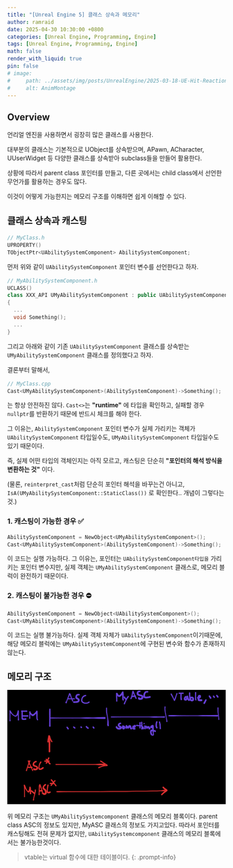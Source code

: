 ```yaml
---
title: "[Unreal Engine 5] 클래스 상속과 메모리"
author: ramraid
date: 2025-04-30 10:30:00 +0800
categories: [Unreal Engine, Programming, Engine]
tags: [Unreal Engine, Programming, Engine]
math: false
render_with_liquid: true
pin: false
# image:
#     path: ../assets/img/posts/UnrealEngine/2025-03-18-UE-Hit-Reaction-01.png
#     alt: AnimMontage
---
```


## Overview

언리얼 엔진을 사용하면서 굉장히 많은 클래스를 사용한다.

대부분의 클래스는 기본적으로 UObject를 상속받으며, APawn, ACharacter, UUserWidget 등 다양한 클래스를 상속받아 subclass들을 만들어 활용한다.

상황에 따라서 parent class 포인터를 만들고, 다른 곳에서는 child class에서 선언한 무언가를 활용하는 경우도 많다.

이것이 어떻게 가능한지는 메모리 구조를 이해하면 쉽게 이해할 수 있다.

## 클래스 상속과 캐스팅

```cpp
// MyClass.h
UPROPERTY()
TObjectPtr<UAbilitySystemComponent> AbilitySystemComponent;
```

먼저 위와 같이 `UAbilitySystemComponent` 포인터 변수를 선언한다고 하자.

```cpp
// MyAbilitySystemComponent.h
UCLASS()
class XXX_API UMyAbilitySystemComponent : public UAbilitySystemComponent
{
  ...
  void Something();
  ...
}
```

그리고 아래와 같이 기존 `UAbilitySystemComponent` 클래스를 상속받는 `UMyAbilitySystemComponent` 클래스를 정의했다고 하자.

결론부터 말해서,

```cpp
// MyClass.cpp
Cast<UMyAbilitySystemComponent>(AbilitySystemComponent)->Something();
```
는 항상 안전하진 않다.
`Cast<>`는 **"runtime"** 에 타입을 확인하고, 실패할 경우 `nullptr`를 반환하기 때문에 반드시 체크를 해야 한다.

그 이유는, `AbilitySystemComponent` 포인터 변수가 실제 가리키는 객체가 `UAbilitySystemComponent` 타입일수도, `UMyAbilitySystemComponent` 타입일수도 있기 때문이다.

즉, 실제 어떤 타입의 객체인지는 아직 모르고, 캐스팅은 단순히 **"포인터의 해석 방식을 변환하는 것"** 이다.

(물론, `reinterpret_cast`처럼 단순히 포인터 해석을 바꾸는건 아니고, `IsA(UMyAbilitySystemComponent::StaticClass())` 로 확인한다.. 개념이 그렇다는 것.)

### 1. 캐스팅이 가능한 경우 ✅
```cpp
AbilitySystemComponent = NewObject<UMyAbilitySystemComponent>();
Cast<UMyAbilitySystemComponent>(AbilitySystemComponent)->Something();
```
이 코드는 실행 가능하다. 그 이유는, 포인터는 `UAbilitySystemComponent타입을` 가리키는 포인터 변수지만, 실제 객체는 `UMyAbilitySystemComponent` 클래스로, 메모리 블럭이 완전하기 때문이다.

### 2. 캐스팅이 불가능한 경우 ⛔
```cpp
AbilitySystemComponent = NewObject<UAbilitySystemComponent>();
Cast<UMyAbilitySystemComponent>(AbilitySystemComponent)->Something();
```
이 코드는 실행 불가능하다. 실제 객체 자체가 `UAbilitySystemComponent`이기때문에, 해당 메모리 블럭에는 `UMyAbilitySystemComponent`에 구현된 변수와 함수가 존재하지 않는다.

## 메모리 구조

![memory](../assets/img/posts/UnrealEngine/2025-05-30-UE-Class-Inheritance-and-Memory-01.png)

위 메모리 구조는 `UMyAbilitySystemcomponent` 클래스의 메모리 블록이다. parent class ASC의 정보도 있지만, MyASC 클래스의 정보도 가지고있다. 따라서 포인터를 캐스팅해도 전혀 문제가 없지만, `UAbilitySystemcomponent` 클래스의 메모리 블록에서는 불가능한것이다.

> vtable는 virtual 함수에 대한 테이블이다.
{: .prompt-info} 
